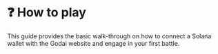 # ❓ How to play

This guide provides the basic walk-through on how to connect a Solana wallet with the Godai website and engage in your first battle.
